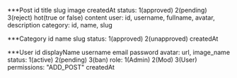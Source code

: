 <!--  -->

***Post
id
title
slug
image
createdAt
status: 1(approved) 2(pending) 3(reject)
hot(true or false)
content
user: id, username, fullname, avatar, description
category: id, name, slug

<!--  -->

***Category
id
name
slug
status: 1(approved) 2(unapproved)
createdAt

<!--  -->

***User
id
displayName
username
email
password
avatar: url, image_name
status: 1(active) 2(pending) 3(ban)
role: 1(Admin) 2(Mod) 3(User)
permissions: "ADD_POST"
createdAt
